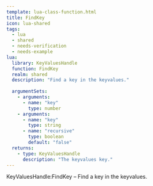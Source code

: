 ```yaml
---
template: lua-class-function.html
title: FindKey
icon: lua-shared
tags:
  - lua
  - shared
  - needs-verification
  - needs-example
lua:
  library: KeyValuesHandle
  function: FindKey
  realm: shared
  description: "Find a key in the keyvalues."
  
  argumentSets:
    - arguments:
      - name: "key"
        type: number
    - arguments:
      - name: "key"
        type: string
      - name: "recursive"
        type: boolean
        default: "false"
  returns:
    - type: KeyValuesHandle
      description: "The keyvalues key."
---
```


<div class="lua__search__keywords">
KeyValuesHandle:FindKey &#x2013; Find a key in the keyvalues.
</div>
